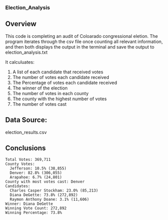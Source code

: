 ### Election_Analysis

## Overview
This code is completing an audit of Coloarado congressional eletion. The program iterates through the csv file once counting all relevant information, and then both displays the output in the terminal and save the output to election_analysis.txt

It calculuates: 
  1. A list of each candidate that received votes
  2. The number of votes each candidate received
  3. The Percentage of votes each candidate received
  4. The winner of the election
  5. The number of votes in each county
  6. The county with the highest number of votes 
  7. The number of votes cast

## Data Source: 
election_results.csv 

## Conclusions
    Total Votes: 369,711
    County Votes:
      Jefferson: 10.5% (38,855)
      Denver: 82.8% (306,055)
      Arapahoe: 6.7% (24,801)
    County with most votes cast: Denver
    Candidates:
      Charles Casper Stockham: 23.0% (85,213)
      Diana DeGette: 73.8% (272,892)
      Raymon Anthony Doane: 3.1% (11,606)
    Winner: Diana DeGette
    Winning Vote Count: 272,892
    Winning Percentage: 73.8%
